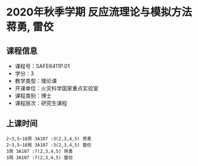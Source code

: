 # 2020年秋季学期 反应流理论与模拟方法 蒋勇, 雷佼






## 课程信息

- 课程号：SAFE6411P.01
- 学分：3
- 教学类型：理论课
- 开课单位：火灾科学国家重点实验室
- 课程类别：博士
- 课程层次：研究生课程

## 上课时间

```
2~3,5~18周 3A107 :3(2,3,4,5) 蒋勇
2~3,5~18周 3A107 :3(2,3,4,5) 雷佼
3周 3A107 :7(2,3,4,5) 蒋勇
3周 3A107 :7(2,3,4,5) 雷佼
```

